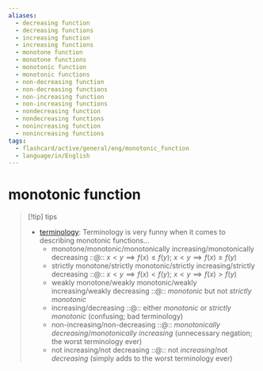 ```yaml
---
aliases:
  - decreasing function
  - decreasing functions
  - increasing function
  - increasing functions
  - monotone function
  - monotone functions
  - monotonic function
  - monotonic functions
  - non-decreasing function
  - non-decreasing functions
  - non-increasing function
  - non-increasing functions
  - nondecreasing function
  - nondecreasing functions
  - nonincreasing function
  - nonincreasing functions
tags:
  - flashcard/active/general/eng/monotonic_function
  - language/in/English
---
```


# monotonic function

> [!tip] tips
>
> - [terminology](terminology.md): Terminology is very funny when it comes to describing monotonic functions...
>   - monotone/monotonic/monotonically increasing/monotonically decreasing ::@:: $x < y \implies f(x) \le f(y)$; $x < y \implies f(x) \ge f(y)$ <!--SR:!2027-08-10,971,330!2025-04-26,338,357-->
>   - strictly monotone/strictly monotonic/strictly increasing/strictly decreasing ::@:: $x < y \implies f(x) < f(y)$; $x < y \implies f(x) > f(y)$ <!--SR:!2026-08-16,697,330!2028-11-27,1382,377-->
>   - weakly monotone/weakly monotonic/weakly increasing/weakly decreasing ::@:: _monotonic_ but not _strictly monotonic_ <!--SR:!2027-02-11,833,330!2028-09-17,1325,377-->
>   - increasing/decreasing ::@:: either _monotonic_ or _strictly monotonic_ (confusing; bad terminology) <!--SR:!2026-08-12,694,330!2025-05-26,361,357-->
>   - non-increasing/non-decreasing ::@:: _monotonically decreasing_/_monotonically increasing_ (unnecessary negation; the worst terminology ever) <!--SR:!2028-03-09,1166,350!2029-02-18,1446,377-->
>   - not increasing/not decreasing ::@:: not _increasing_/not _decreasing_ (simply adds to the worst terminology ever) <!--SR:!2027-01-29,829,330!2029-03-27,1477,377-->
